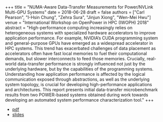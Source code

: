 +++
title = "NUMA-Aware Data-Transfer Measurements for Power/NVLink Multi-GPU Systems"
date = 2018-06-28
draft = false
authors = ["Carl Pearson", "I-Hsin Chung", "Zehra Sura", "Jinjun Xiong", "Wen-Mei Hwu"]
venue = "International Workshop on OpenPower in HPC (IWOPH) 2018"
abstract = "High-performance computing increasingly relies on heterogeneous systems with specialized hardware accelerators to improve application performance. For example, NVIDIA’s CUDA programming system and general-purpose GPUs have emerged as a widespread accelerator in HPC systems. This trend has exacerbated challenges of data placement as accelerators often have fast local memories to fuel their computational demands, but slower interconnects to feed those memories. Crucially, real-world data-transfer performance is strongly influenced not just by the underlying hardware, but by the capabilities of the programming systems. Understanding how application performance is affected by the logical communication exposed through abstractions, as well as the underlying system topology, is crucial for developing high-performance applications and architectures. This report presents initial data-transfer microbenchmark results from two POWER-based systems obtained during work towards developing an automated system performance characterization tool."
+++

* [pdf](/static/pdf/20180628-iwoph.pdf)
* [slides](/static/pdf/20180628-iwoph-slides.pdf)